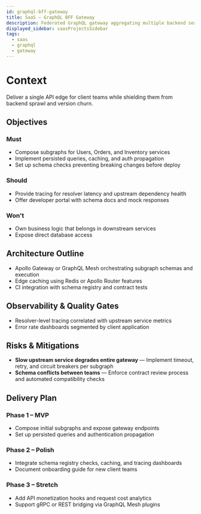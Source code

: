 ```yaml
---
id: graphql-bff-gateway
title: SaaS – GraphQL BFF Gateway
description: Federated GraphQL gateway aggregating multiple backend services.
displayed_sidebar: saasProjectsSidebar
tags:
  - saas
  - graphql
  - gateway
---
```


# Context

Deliver a single API edge for client teams while shielding them from backend sprawl and version churn.

## Objectives

### Must
- Compose subgraphs for Users, Orders, and Inventory services
- Implement persisted queries, caching, and auth propagation
- Set up schema checks preventing breaking changes before deploy

### Should
- Provide tracing for resolver latency and upstream dependency health
- Offer developer portal with schema docs and mock responses

### Won't
- Own business logic that belongs in downstream services
- Expose direct database access

## Architecture Outline

- Apollo Gateway or GraphQL Mesh orchestrating subgraph schemas and execution
- Edge caching using Redis or Apollo Router features
- CI integration with schema registry and contract tests

## Observability & Quality Gates

- Resolver-level tracing correlated with upstream service metrics
- Error rate dashboards segmented by client application

## Risks & Mitigations

- **Slow upstream service degrades entire gateway** — Implement timeout, retry, and circuit breakers per subgraph
- **Schema conflicts between teams** — Enforce contract review process and automated compatibility checks

## Delivery Plan

### Phase 1 – MVP
- Compose initial subgraphs and expose gateway endpoints
- Set up persisted queries and authentication propagation

### Phase 2 – Polish
- Integrate schema registry checks, caching, and tracing dashboards
- Document onboarding guide for new client teams

### Phase 3 – Stretch
- Add API monetization hooks and request cost analytics
- Support gRPC or REST bridging via GraphQL Mesh plugins
